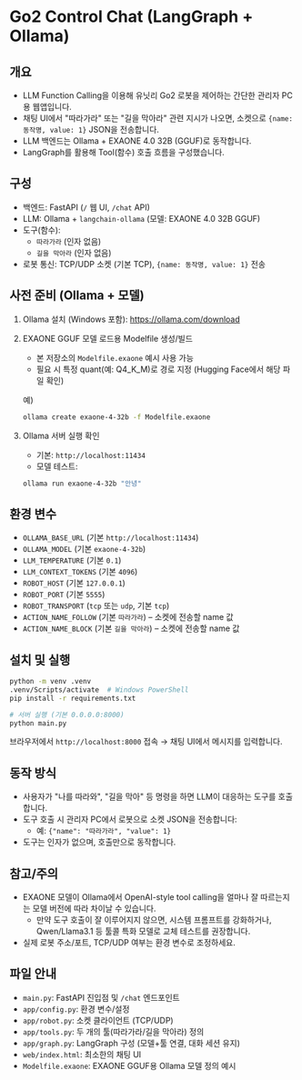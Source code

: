 Go2 Control Chat (LangGraph + Ollama)
====================================

개요
----
- LLM Function Calling을 이용해 유닛리 Go2 로봇을 제어하는 간단한 관리자 PC용 웹앱입니다.
- 채팅 UI에서 "따라가라" 또는 "길을 막아라" 관련 지시가 나오면, 소켓으로 `{name: 동작명, value: 1}` JSON을 전송합니다.
- LLM 백엔드는 Ollama + EXAONE 4.0 32B (GGUF)로 동작합니다.
- LangGraph를 활용해 Tool(함수) 호출 흐름을 구성했습니다.

구성
----
- 백엔드: FastAPI (`/` 웹 UI, `/chat` API)
- LLM: Ollama + `langchain-ollama` (모델: EXAONE 4.0 32B GGUF)
- 도구(함수):
  - `따라가라` (인자 없음)
  - `길을 막아라` (인자 없음)
- 로봇 통신: TCP/UDP 소켓 (기본 TCP), `{name: 동작명, value: 1}` 전송

사전 준비 (Ollama + 모델)
-------------------------
1) Ollama 설치 (Windows 포함): https://ollama.com/download

2) EXAONE GGUF 모델 로드용 Modelfile 생성/빌드
   - 본 저장소의 `Modelfile.exaone` 예시 사용 가능
   - 필요 시 특정 quant(예: Q4_K_M)로 경로 지정 (Hugging Face에서 해당 파일 확인)

   예)
   ```bash
   ollama create exaone-4-32b -f Modelfile.exaone
   ```

3) Ollama 서버 실행 확인
   - 기본: `http://localhost:11434`
   - 모델 테스트:
   ```bash
   ollama run exaone-4-32b "안녕"
   ```

환경 변수
--------
- `OLLAMA_BASE_URL` (기본 `http://localhost:11434`)
- `OLLAMA_MODEL` (기본 `exaone-4-32b`)
- `LLM_TEMPERATURE` (기본 `0.1`)
- `LLM_CONTEXT_TOKENS` (기본 `4096`)
- `ROBOT_HOST` (기본 `127.0.0.1`)
- `ROBOT_PORT` (기본 `5555`)
- `ROBOT_TRANSPORT` (`tcp` 또는 `udp`, 기본 `tcp`)
- `ACTION_NAME_FOLLOW` (기본 `따라가라`) – 소켓에 전송할 name 값
- `ACTION_NAME_BLOCK` (기본 `길을 막아라`) – 소켓에 전송할 name 값

설치 및 실행
-----------
```bash
python -m venv .venv
.venv/Scripts/activate  # Windows PowerShell
pip install -r requirements.txt

# 서버 실행 (기본 0.0.0.0:8000)
python main.py
```

브라우저에서 `http://localhost:8000` 접속 → 채팅 UI에서 메시지를 입력합니다.

동작 방식
--------
- 사용자가 "나를 따라와", "길을 막아" 등 명령을 하면 LLM이 대응하는 도구를 호출합니다.
- 도구 호출 시 관리자 PC에서 로봇으로 소켓 JSON을 전송합니다:
  - 예: `{"name": "따라가라", "value": 1}`
- 도구는 인자가 없으며, 호출만으로 동작합니다.

참고/주의
--------
- EXAONE 모델이 Ollama에서 OpenAI-style tool calling을 얼마나 잘 따르는지는 모델 버전에 따라 차이날 수 있습니다. 
  - 만약 도구 호출이 잘 이루어지지 않으면, 시스템 프롬프트를 강화하거나, Qwen/Llama3.1 등 툴콜 특화 모델로 교체 테스트를 권장합니다.
- 실제 로봇 주소/포트, TCP/UDP 여부는 환경 변수로 조정하세요.

파일 안내
--------
- `main.py`: FastAPI 진입점 및 `/chat` 엔드포인트
- `app/config.py`: 환경 변수/설정
- `app/robot.py`: 소켓 클라이언트 (TCP/UDP)
- `app/tools.py`: 두 개의 툴(따라가라/길을 막아라) 정의
- `app/graph.py`: LangGraph 구성 (모델+툴 연결, 대화 세션 유지)
- `web/index.html`: 최소한의 채팅 UI
- `Modelfile.exaone`: EXAONE GGUF용 Ollama 모델 정의 예시

